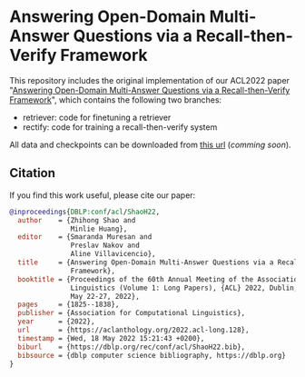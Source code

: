 # Answering Open-Domain Multi-Answer Questions via a Recall-then-Verify Framework
This repository includes the original implementation of our ACL2022 paper "[Answering Open-Domain Multi-Answer Questions via a Recall-then-Verify Framework][paper]", which contains the following two branches:
* retriever: code for finetuning a retriever
* rectify: code for training a recall-then-verify system

All data and checkpoints can be downloaded from [this url][data_url] (*comming soon*).

## Citation

If you find this work useful, please cite our paper:

```bibtex
@inproceedings{DBLP:conf/acl/ShaoH22,
  author    = {Zhihong Shao and
               Minlie Huang},
  editor    = {Smaranda Muresan and
               Preslav Nakov and
               Aline Villavicencio},
  title     = {Answering Open-Domain Multi-Answer Questions via a Recall-then-Verify
               Framework},
  booktitle = {Proceedings of the 60th Annual Meeting of the Association for Computational
               Linguistics (Volume 1: Long Papers), {ACL} 2022, Dublin, Ireland,
               May 22-27, 2022},
  pages     = {1825--1838},
  publisher = {Association for Computational Linguistics},
  year      = {2022},
  url       = {https://aclanthology.org/2022.acl-long.128},
  timestamp = {Wed, 18 May 2022 15:21:43 +0200},
  biburl    = {https://dblp.org/rec/conf/acl/ShaoH22.bib},
  bibsource = {dblp computer science bibliography, https://dblp.org}
}
```

[paper]: https://arxiv.org/abs/2110.08544
[data_url]: https://comming_soon